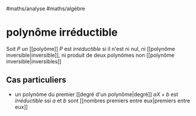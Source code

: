 #maths/analyse #maths/algèbre 
# polynôme irréductible
Soit $P$ un [[polyôme]]
$P$ est _irréductible_ si il n'est ni nul, ni [[polynôme inversible|inversible]], ni produit de deux polynômes non [[polynôme inversible|inversibles]]

## Cas particuliers
  - un polynôme du premier [[degré d'un polynôme|degré]] $aX+b$ est _irréductible_ ssi $a$ et $b$ sont [[nombres premiers entre eux|premiers entre eux]]
